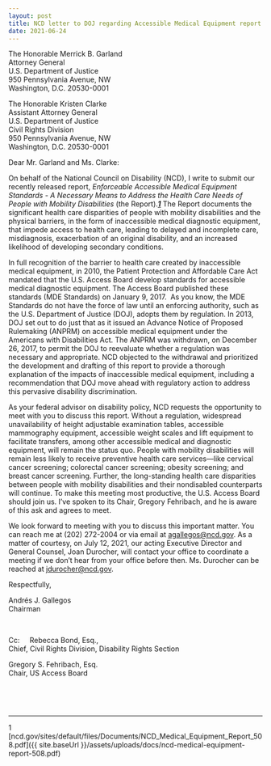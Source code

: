 ```yaml
---
layout: post
title: NCD letter to DOJ regarding Accessible Medical Equipment report
date: 2021-06-24
---
```

The Honorable Merrick B. Garland \
Attorney General\
U.S. Department of Justice\
950 Pennsylvania Avenue, NW\
Washington, D.C. 20530-0001

The Honorable Kristen Clarke \
Assistant Attorney General\
U.S. Department of Justice\
Civil Rights Division\
950 Pennsylvania Avenue, NW\
Washington, D.C. 20530-0001

Dear Mr. Garland and Ms. Clarke:

On behalf of the National Council on Disability (NCD), I write to submit our recently released report, *Enforceable Accessible Medical Equipment Standards - A Necessary Means to Address the Health Care Needs of People with Mobility Disabilities* (the Report).***[1](https://ncd.gov/publications/2021/ncd-letter-doj-amde-report#_ftn1)*** The Report documents the significant health care disparities of people with mobility disabilities and the physical barriers, in the form of inaccessible medical diagnostic equipment, that impede access to health care, leading to delayed and incomplete care, misdiagnosis, exacerbation of an original disability, and an increased likelihood of developing secondary conditions.

In full recognition of the barrier to health care created by inaccessible medical equipment, in 2010, the Patient Protection and Affordable Care Act mandated that the U.S. Access Board develop standards for accessible medical diagnostic equipment. The Access Board published these standards (MDE Standards) on January 9, 2017.  As you know, the MDE Standards do not have the force of law until an enforcing authority, such as the U.S. Department of Justice (DOJ), adopts them by regulation. In 2013, DOJ set out to do just that as it issued an Advance Notice of Proposed Rulemaking (ANPRM) on accessible medical equipment under the Americans with Disabilities Act. The ANPRM was withdrawn, on December 26, 2017, to permit the DOJ to reevaluate whether a regulation was necessary and appropriate. NCD objected to the withdrawal and prioritized the development and drafting of this report to provide a thorough explanation of the impacts of inaccessible medical equipment, including a recommendation that DOJ move ahead with regulatory action to address this pervasive disability discrimination.

As your federal advisor on disability policy, NCD requests the opportunity to meet with you to discuss this report. Without a regulation, widespread unavailability of height adjustable examination tables, accessible mammography equipment, accessible weight scales and lift equipment to facilitate transfers, among other accessible medical and diagnostic equipment, will remain the status quo. People with mobility disabilities will remain less likely to receive preventive health care services—like cervical cancer screening; colorectal cancer screening; obesity screening; and breast cancer screening. Further, the long-standing health care disparities between people with mobility disabilities and their nondisabled counterparts will continue. To make this meeting most productive, the U.S. Access Board should join us. I’ve spoken to its Chair, Gregory Fehribach, and he is aware of this ask and agrees to meet.

We look forward to meeting with you to discuss this important matter. You can reach me at (202) 272-2004 or via email at [agallegos@ncd.gov](mailto:agallegos@ncd.gov). As a matter of courtesy, on July 12, 2021, our acting Executive Director and General Counsel, Joan Durocher, will contact your office to coordinate a meeting if we don’t hear from your office before then. Ms. Durocher can be reached at [jdurocher@ncd.gov](mailto:jdurocher@ncd.gov).

Respectfully,

Andrés J. Gallegos\
Chairman

 

Cc:     Rebecca Bond, Esq.,\
Chief, Civil Rights Division, Disability Rights Section

Gregory S. Fehribach, Esq.\
Chair, US Access Board

 

 

- - -

1 [ncd.gov/sites/default/files/Documents/NCD_Medical_Equipment_Report_508.pdf]({{ site.baseUrl }}/assets/uploads/docs/ncd-medical-equipment-report-508.pdf)
